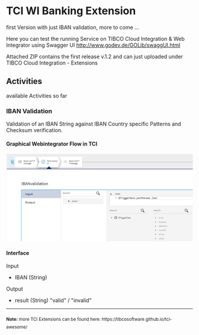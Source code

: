 # TCI WI Banking Extension
first Version with just IBAN validation, more to come ...

Here you can test the running Service on TIBCO Cloud Integration & Web Integrator using Swagger UI
http://www.godev.de/GOLib/swaggUI.html

Attached ZIP contains the first release v.1.2 and can just uploaded under 
TIBCO Cloud Integration - Extensions

## Activities
available Activities so far
### IBAN Validation
Validation of an IBAN String against IBAN Country specific Patterns and Checksum verification.  

#### Graphical Webintegrator Flow in TCI
![TCI Webintegrator flow image](screenshots/Banking-IBAN.png?raw=true "TCI WI Banking IBAN validation Screenshot")

#### Interface
Input
- IBAN (String)

Output
- result (String) "valid" / "invalid"

<hr>
<sub><b>Note:</b> more TCI Extensions can be found here: https://tibcosoftware.github.io/tci-awesome/ </sub>
